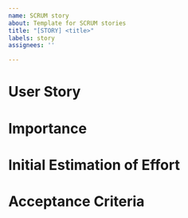 ```yaml
---
name: SCRUM story
about: Template for SCRUM stories
title: "[STORY] <title>"
labels: story
assignees: ''

---
```


# User Story
<!-- 
- Provide a high-level detailed description of the user story from the perspective of the customer. Do not include implementation details in this section. Describe the feature, its behavior and the goal that it will help the user achieve.
- Answer the following questions:
  - Who are we building this for?
  - What are they trying to achieve?
  - What’s the overall benefit they’re trying to achieve? How does it fit into the bigger picture?
- You can use the following format for user stories: "As a <type of user>, I want to <perform some task> so that I can <achieve some goal>." 
- På norsk: “Som en ___, ønsker jeg å ____, for å ___.”
-->

# Importance
<!-- 
- An integer estimate how important this user story is. (Example: 1-10)
- It does not matter if the value is 3 or 200 (200 is simply more important than 3).
-->

# Initial Estimation of Effort
<!-- 
- Provide an initial estimate of the amount of work that this user story will require to be completely and successfully implemented using the following estimation scale:
  - Not Specified
  - Trivial
  - Easy
  - Normal
  - Hard
- Try to avoid overthinking this process or spending too much time on estimation.
- The default option is "Not Specified" and you can leave it as such. 
-->

# Acceptance Criteria
<!-- 
- Describe the conditions that the software product must satisfy to be accepted by a user, customer or other stakeholder.
- The acceptance criteria should be testable and act as testing guidelines for developers.
- "How to demo".
- Acceptance criteria should use the following format: "Given (how things begin), when (action taken), then (outcome of taking action)." 
-->
